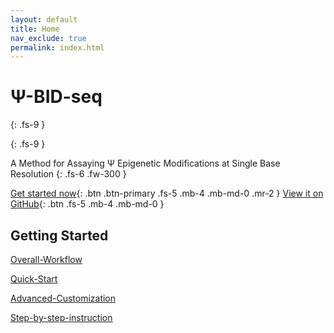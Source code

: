 ```yaml
---
layout: default
title: Home
nav_exclude: true
permalink: index.html
---
```


<!-- prettier-ignore-start -->
# &Psi;-BID-seq
{: .fs-9 }
<!-- prettier-ignore-end -->

{: .fs-9 }

A Method for Assaying &Psi; Epigenetic Modifications at Single Base Resolution
{: .fs-6 .fw-300 }

[Get started now](#getting-started){: .btn .btn-primary .fs-5 .mb-4 .mb-md-0 .mr-2 } [View it on GitHub](https://github.com/y9c/pseudoU-BIDseq){: .btn .fs-5 .mb-4 .mb-md-0 }

## Getting Started

[Overall-Workflow](Overall-Workflow)

[Quick-Start](Quick-Start)

[Advanced-Customization](Advanced-Customization)

[Step-by-step-instruction](Step-by-step-instruction)
